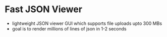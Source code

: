 # Fast JSON Viewer

- lightweight JSON viewer GUI which supports file uploads upto 300 MBs
- goal is to render millions of lines of json in 1-2 seconds

